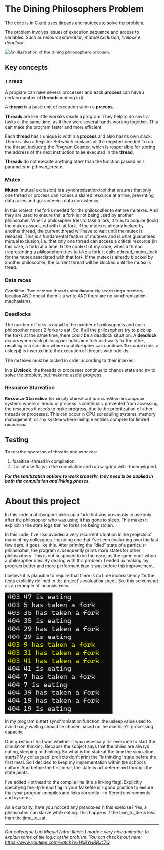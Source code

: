 # The Dining Philosophers Problem

The code is in C and uses threads and mutexes to solve the problem.  

The problem involves issues of execution sequence and access to variables. Such as *resource starvation*, *mutual exclusion*, *livelock* e *deadlock*.

<a title="bdesham, User:Belbury, CC BY 3.0 &lt;https://creativecommons.org/licenses/by/3.0&gt;, via Wikimedia Commons" href="https://commons.wikimedia.org/wiki/File:Dining_philosophers_diagram.jpg"><img width="512" alt="An illustration of the dining philosophers problem." src="https://upload.wikimedia.org/wikipedia/commons/thumb/8/81/Dining_philosophers_diagram.jpg/512px-Dining_philosophers_diagram.jpg?20240520162427"></a>  

## Key concepts

### **Thread** 

A program can have several processes and each **process** can have a certain number of **threads** running in it.

A **thread** is a basic unit of execution within a **process**.

**Threads** are like little workers inside a program. They help to do several tasks at the same time, as if they were several hands working together. This can make the program faster and more efficient.

Each **thread** has a unique **id** within a **process** and also has its own stack. There is also a Register Set which contains all the registers needed to run the thread, including the Program Counter, which is responsible for storing the address of the next instruction to be executed in the **thread**.

**Threads** do not execute anything other than the function passed as a parameter in pthread_create.

### **Mutex** 

**Mutex** (mutual exclusion) is a synchronization tool that ensures that only one thread or process can access a shared resource at a time, preventing data races and guaranteeing data consistency.

In this project, the forks needed for the philosopher to eat are mutexes. And they are used to ensure that a fork is not being used by another philosopher. When a philosopher tries to take a fork, it tries to acquire (lock) the mutex associated with that fork. If the mutex is already locked by another thread, the current thread will have to wait until the mutex is released. This is a fundamental feature of mutexes and is what guarantees mutual exclusion, i.e. that only one thread can access a critical resource (in this case, a fork) at a time.
In the context of my code, when a thread (representing a philosopher) tries to take a fork, it calls pthread_mutex_lock for the mutex associated with that fork. If the mutex is already blocked by another philosopher, the current thread will be blocked until the mutex is freed.

### **Data races**

Condition: Two or more threads simultaneously accessing a memory location AND one of them is a write AND there are no synchronization mechanisms.

### **Deadlocks**

The number of forks is equal to the number of philosophers and each philosopher needs 2 forks to eat. So, if all the philosophers try to pick up the forks at the same time, there could be a deadlock situation. A **deadlock** occurs when each philosopher holds one fork and waits for the other, resulting in a situation where no philosopher can continue. To contain this, a usleep() is inserted into the execution of threads with odd ids.

The mutexes must be locked in order according to their indexes!

In a **Livelock**, the threads or processes continue to change state and try to solve the problem, but make no useful progress.

### **Resource Starvation**

**Resource Starvation** (or simply starvation) is a condition in computer systems where a thread or process is continually prevented from accessing the resources it needs to make progress, due to the prioritization of other threads or processes. This can occur in CPU scheduling systems, memory management, or any system where multiple entities compete for limited resources.

## Testing
To test the operation of threads and mutexes:
1) fsanitize=thread in compilation.
2) Do not use flags in the compilation and run valgrind with -tool=helgrind.

***For the sanitization options to work properly, they need to be applied in both the compilation and linking phases.***

# About this project

In this code a philosopher picks up a fork that was previously in use only after the philosopher who was using it has gone to sleep. This makes it explicit in the state logs that no forks are being stolen.

In this code, I've also avoided a very recurrent situation in the projects of many of my colleagues. Including one that I've been evaluating over the last few days. It goes like this. After printing the “died” state of a particular philosopher, the program subsequently prints more states for other philosophers. This is not supposed to be the case, as the game ends when a philosopher dies. By dealing with this problem, I ended up making my program better and more performant than it was before this improvement. 

I believe it is plausible to require that there is no time inconsistency for the tests explicitly defined in the project's evaluation sheet. See this screenshot as an example of inconsistency.  
  
![philo_problem example of time inconsistency](example.png)

In my program's start synchronization function, the usleep value used to avoid busy-waiting should be chosen based on the machine's processing capacity.

One question I had was whether it was necessary for everyone to start the simulation thinking. Because the subject says that the philos are always eating, sleeping or thinking. So what is the state at the time the simulation starts? My colleagues' projects don't print the “is thinking” state before the first meal. So I decided to keep my implementation within the school's culture. And before the first meal, the state is not determined through the state prints.

I've added -lptrhead to the compile line (it's a linking flag). Explicitly specifying the -lpthread flag in your Makefile is a good practice to ensure that your program compiles and links correctly in different environments and systems. 

As a curiosity, have you noticed any paradoxes in this exercise? Yes, a philosopher can starve while eating. This happens if the time_to_die is less than the time_to_eat.

*** 

*Our colleague Luís Miguel (intra: lleiria-) made a very nice animation to explain some of the logic of the problem. You can check it out here: https://www.youtube.com/watch?v=HbBYHRBJ47Q*
